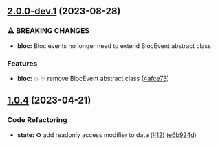 ## [2.0.0-dev.1](https://github.com/jacobtipp/bloc-state/compare/bloc-concurrency-v1.0.4...bloc-concurrency-v2.0.0-dev.1) (2023-08-28)


### ⚠ BREAKING CHANGES

* **bloc:** Bloc events no longer need to extend BlocEvent abstract class

### Features

* **bloc:** 💥 ✨ remove BlocEvent abstract class ([4afce73](https://github.com/jacobtipp/bloc-state/commit/4afce7365cdf1e7f095ec1d032bd79aae50a6a55))

## [1.0.4](https://github.com/jacobtipp/bloc-state/compare/bloc-concurrency-v1.0.3...bloc-concurrency-v1.0.4) (2023-04-21)


### Code Refactoring

* **state:** ♻️ add readonly access modifier to data ([#12](https://github.com/jacobtipp/bloc-state/issues/12)) ([e6b924d](https://github.com/jacobtipp/bloc-state/commit/e6b924dc4d8c9727c3faa613d77e753f3c678932))
